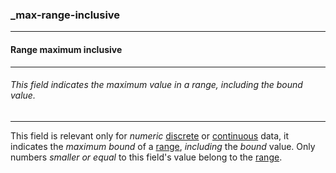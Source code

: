 ### _max-range-inclusive



------
#### Range maximum inclusive



------
###### This field indicates the maximum value in a range, including the bound value.



------
This field is relevant only for *numeric* [discrete](_type_number_integer) or [continuous](_type_number) data, it indicates the *maximum bound* of a [range](_range.md), *including* the *bound* value. Only numbers *smaller or equal* to this field's value belong to the [range](_range.md).